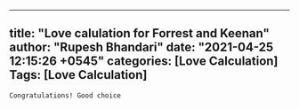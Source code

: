 
---
title: "Love calulation for Forrest and Keenan"
author: "Rupesh Bhandari"
date: "2021-04-25 12:15:26 +0545"
categories: [Love Calculation]
Tags: [Love Calculation]
---

    Congratulations! Good choice
    